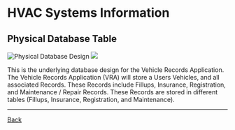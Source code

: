 # HVAC Systems Information

## Physical Database Table

![Physical Database Design](HVACSIERDpro6.png)
<img src="/HVACSIERDpro6.png"/>

This is the underlying database design for the Vehicle Records Application.
The Vehicle Records Application (VRA) will store a Users Vehicles, and all associated Records.
These Records include Fillups, Insurance, Registration, and Maintenance / Repair Records.
These Records are stored in different tables (Fillups, Insurance, Registration, and Maintenance).

<hr>

[Back](HVAC-SI.md)

